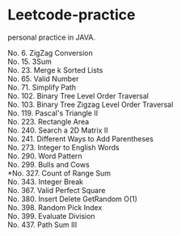 # Leetcode-practice

personal practice in JAVA.

No. 6.     ZigZag Conversion  
No. 15.    3Sum  
No. 23.   Merge k Sorted Lists    
No. 65.   Valid Number      
No. 71.    Simplify Path  
No. 102.   Binary Tree Level Order Traversal  
No. 103.  Binary Tree Zigzag Level Order Traversal  
No. 119.  Pascal's Triangle II      
No. 223.   Rectangle Area  
No. 240.   Search a 2D Matrix II   
No. 241.   Different Ways to Add Parentheses  
No. 273.   Integer to English Words  
No. 290.   Word Pattern  
No. 299.   Bulls and Cows    
*No. 327.   Count of Range Sum    
No. 343.   Integer Break         
No. 367.   Valid Perfect Square     
No. 380.   Insert Delete GetRandom O(1)       
No. 398.   Random Pick Index        
No. 399.   Evaluate Division        
No. 437.  Path Sum III      

